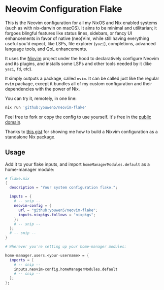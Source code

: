 # Neovim Configuration Flake

This is the Neovim configuration for all my NixOS and Nix enabled systems (such as with nix-darwin on macOS).
It aims to be minimal and utilitarian; it forgoes blingful features like status lines, sidebars, or fancy UI enhancements
in favor of native (neo)Vim, while still having everything useful you'd expect, like LSPs, file explorer (`yazi`), completions,
advanced language tools, and QoL enhancements.

It uses the [Nixvim](https://nix-community.github.io/nixvim/) project under the hood to declaratively
configure Neovim and its plugins, and installs some LSPs and other tools needed by it (like `yazi`, `fd`, etc).

It simply outputs a package, called `nvim`. It can be called just like the regular `nvim` package, except it bundles
all of my custom configuration and their dependencies with the power of Nix.

You can try it, remotely, in one line:
```sh
nix run 'github:youwen5/neovim-flake'
```

Feel free to fork or copy the config to use yourself. It's free in the [public domain](./LICENSE).

Thanks to [this gist](https://gist.github.com/siph/288b7c6b5f68a1902d28aebc95fde4c5) for showing me how to
build a Nixvim configuration as a standalone Nix package.

## Usage

Add it to your flake inputs, and import `homeManagerModules.default` as a home-manager module:

```nix
# flake.nix
{
  description = "Your system configuration flake.";

  inputs = {
    # -- snip --
    neovim-config = {
      url = "github:youwen5/neovim-flake";
      inputs.nixpkgs.follows = "nixpkgs";
    };
    # -- snip --
  };
  # -- snip --
}
```

```nix
# Wherever you're setting up your home-manager modules:

home-manager.users.<your-username> = {
  imports = [
    # -- snip --
    inputs.neovim-config.homeManagerModules.default
    # -- snip --
  ];
};
```
